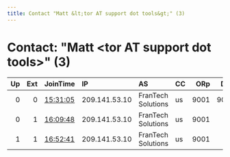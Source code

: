 ```yaml
---
title: Contact "Matt &lt;tor AT support dot tools&gt;" (3)
---
```


# Contact: "Matt &lt;tor AT support dot tools&gt;" (3)

|   Up |   Ext | JoinTime                                                                                            | IP            | AS                 | CC   |   ORp |   Dirp | OS    | Version   | Nickname         |   eFamMembers |
|-----:|------:|:----------------------------------------------------------------------------------------------------|:--------------|:-------------------|:-----|------:|-------:|:------|:----------|:-----------------|--------------:|
|    0 |     0 | [15:31:05](https://metrics.torproject.org/rs.html#details/C20541C925D593792F94E6FF6B22E0D55539D828) | 209.141.53.10 | FranTech Solutions | us   |  9001 |   9030 | Linux | 0.4.3.5   | SupportToolsLV01 |             1 |
|    0 |     1 | [16:09:48](https://metrics.torproject.org/rs.html#details/4681286E03AE87FE2CEE9AAB1D549FA2F1CD08C9) | 209.141.53.10 | FranTech Solutions | us   |  9001 |     80 | Linux | 0.4.2.7   | SupportTools     |             1 |
|    1 |     1 | [16:52:41](https://metrics.torproject.org/rs.html#details/1D9AEF8ABEF74C58349D11399AD23EC651B41DE8) | 209.141.53.10 | FranTech Solutions | us   |  9001 |     80 | Linux | 0.4.3.5   | TorRelayNickName |             1 |
